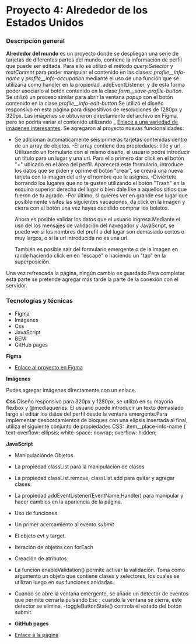 # Proyecto 4: Alrededor de los Estados Unidos

### Descripción general

**Alrededor del mundo** es un proyecto donde se despliegan una serie de tarjetas de diferentes partes del mundo, contiene la información de perfil que puede ser editada. Para ello se utilizó el método _query.Selector_ y _textContent_ para poder manipular el contenido en las clases: _profile\_\_info-name_ y _profile\_\_info-occupation_ mediante el uso de una función que se utilizaría como handler en la propiedad .addEventListener, y de esta forma poder asociarlo al botón contenido en la clase _form\_\_save-profile-button_. Se utilizó un proceso similar para abrir la ventana _popup_ con el botón contenido en la clase _profile\_\_info-edit-button_
Se utilizó el diseño responsivo en esta página para dispositivos de resoluciones de 1280px y 320px.
Las imágenes se obtuvieron directamente del archivo en Figma, pero se podría variar el contenido utilizando \_ [Enlace a una variedad de imágenes interesantes](https://unsplash.com).
Se agregaron al proyecto nuevas funcionalidades:

- Se adicionan automáticamente seis primeras tarjetas contenidas dentro de un array de objetos.
  -El array contiene dos propiedades: title y url.
  -Utilizando un formulario con el mismo diseño, el usuario podrá introducir un título para un lugar y una url. Para ello primero dar click en el botón "+" ubicado en el área del perfil. Aparecerá este formulario, introduce los datos que se piden y oprime el botón "crear", se creará una nueva tarjeta con la imagen del url y el nombre que le asignes.
  -Diviértete borrando los lugares que no te gusten utilizando el botón "Trash" en la esquina superior derecha del lugar o bien dale like a aquellos sitios que fueron de tu agrado.
  -Por último, si quieres ver en grande ese lugar que posiblemente visites las siguientes vacaciones, da click en la imagen y cierra con el botón una vez hayas decidido comprar los boletos.

  Ahora es posible validar los datos que el usuario ingresa.Mediante el uso del los mensajes de validación del navegador y JavaScript, se puede ver si los nombres del prefil o del lugar son demasiado cortos o muy largos, o si la url introducida no es una url.

  También es posible salr del formulario emergente o de la imagen en rande haciendo click en en "escape" o haciendo un "tap" en la superposición.

Una vez refrescada la página, ningún cambio es guardado.Para completar esta parte se pretende agregar más tarde la parte de la conexión con el servidor.

### Tecnologías y técnicas

- Figma
- Imágenes
- Css
- JavaScript
- BEM
- GitHub pages

**Figma**

- [Enlace al proyecto en Figma](https://www.figma.com/file/LDMgqWesKpQkIwhOfEBuTS/WEB%2C-Sprint-5%3A-Around-The-U.S.-%7C-desktop-%2B-mobile?node-id=0%3A1)

**Imágenes**

Pudes agregar imágenes directamente con un enlace.

**Css**
Diseño responsivo para 320px y 1280px, se utilizó en su mayoría flexbox y @mediaqueries.
El usuario puede introducir un texto demasiado largo al editar los datos del perfil desde la ventana emergente.Para implementar desbordamientos de bloques con una elipsis insertada al final, utiliza el siguiente conjunto de propiedades CSS:
.item\_\_place-info-name {
text-overflow: ellipsis;
white-space: nowrap;
overflow: hidden;

**JavaScript**

- Manipulaciónde Objetos
- La propiedad classList para la manipulación de clases
- La propiedad classList.remove, classList.add para quitar y agregar clases.
- La propiedad addEventListener(EventName,Handler) para manipular y hacer cambios en la apariencia de la página.
- Uso de funciones.
- Un primer acercamiento al evento _submit_
- El objeto evt y target.
- Iteración de objetos con forEach
- Creación de atributos
- La función enableValidation() permite activar la validación. Toma
  como argumento un objeto que contiene clases y selectores, los cuales se
  utilizan luego en sus funciones anidadas.
- Cuando se abre la ventana emergente, se añade un detector de eventos que
  permite cerrarla pulsando Esc ; cuando la ventana se cierra, este detector se
  elimina.
  -toggleButtonState() controla el estado del botón submit.

- **GitHub pages**

- [Enlace a la página](https://aracely33.gi8thub.io/web_project_4_esp/)
